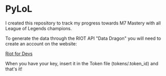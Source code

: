 # PyLoL
I created this repository to track my progress towards M7 Mastery with all League of Legends champions.

To generate the data through the RIOT API "Data Dragon" you will need to create an account on the website: 

[Riot for Devs](https://developer.riotgames.com/)

When you have your key, insert it in the Token file (tokens/.token_id) and that's it!
